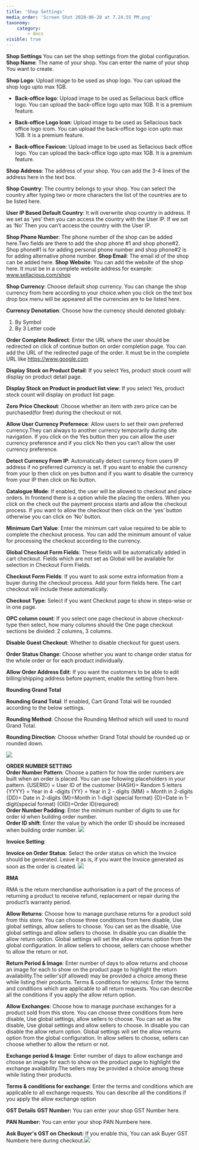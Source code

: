 ```yaml
---
title: 'Shop Settings'
media_order: 'Screen Shot 2020-06-20 at 7.24.55 PM.png'
taxonomy:
    category:
        - docs
visible: true
---
```


**Shop Settings**
You can set the shop settings from the global configuration.
**Shop Name**: The name of your shop. You can enter the name of your shop You  want to create.

**Shop Logo**: Upload image to be used as shop logo. You can upload the shop logo upto max 1GB. 

* **Back-office logo**: Upload image to be used as Sellacious back office logo. You can upload the back-office logo upto max 1GB. It is a premium feature.

* **Back-office Logo Icon**: Upload image to be used as Sellacious back office logo icom. You can upload the back-office logo icon upto max 1GB. It is a premium feature.

* **Back-office Favicon**: Upload image to be used as Sellacious back office logo. You can upload the back-office logo upto max 1GB. It is a premium feature.

**Shop Address**: The address of your shop. You can add the 3-4 lines of the address here in the text box.

**Shop Country**: The country belongs to your shop. You can select the country after typing two or more characters the list of the countries are to be listed here.

**User IP Based Default Country**: It will overwrite shop country in address. If we set as ‘yes’ then you can access the country with the User IP. If we set as ‘No’ Then you can’t access the country with the User IP. 

**Shop Phone Number**: The phone number of the shop can be added here.Two fields are there to add the shop phone #1 and shop phone#2. Shop phone#1 is for adding personal phone number and shop phone#2 is for adding alternative phone number.
**Shop Email**: The email id of the shop can be added here.
**Shop Website**: You can add the website of the shop here. It must be in a complete website address for example: www.sellacious.com/shop

**Shop Currency**: Choose default shop currency. You can change the shop currency from here according to your choice.when you click on the text box drop box menu will be appeared all the currencies are to be listed here.

**Currency Denotation**: Choose how the currency should denoted globaly:
1. By Symbol
2. By 3 Letter code

**Order Complete Redirect**: Enter the URL where the user should be redirected on click of continue button on order completion page. You can add the URL of the redirected page of the order. It must be in the complete URL like https://www.google.com

**Display Stock on Product Detail**: If you select Yes, product stock count will display on product detail page.

**Display Stock on Product in product list view**: If you select Yes, product stock count will display on product list page.

**Zero Price Checkout**: Choose whether an item with zero price can be purchased(for free) during the checkout or not.

**Allow User Currency Prefernece**: Allow users to set their own preferred currency.They can always  to another currency temporarily during site navigation. If you click on the Yes button then you can allow the user currency preference and if you click No then you can’t allow the user currency preference.

**Detect Currency From IP**: Automatically detect currency from users IP address if no preferred currency is set. If you want to enable the currency from your Ip then click on yes button and if you want to disable the currency from your IP then click on No button.

**Catalogue Mode**: If enabled, the user will be allowed to checkout and place orders. In frontend there is a option while the placing the orders. When you click on the check out the payment process starts and allow the checkout process. If you want to allow the checkout then click on the ‘yes’ button otherwise you can click on ‘No’ button.

**Minimum Cart Value**: Enter the minimum cart value required to be able to complete the checkout process. You can add the minimum amount of value for processing the checkout according to the currency.

**Global Checkout Form Fields**: These fields will be automatically added in cart checkout. Fields which are not set as Global will be available for selection in Checkout Form Fields.

**Checkout Form Fields**: If you want to ask some extra information from a buyer during the checkout process. Add your form fields here. The cart checkout will include these automatically.

**Checkout Type**: Select if you want Checkout page to show in steps-wise or in one page.

**OPC column count**: If you select one page checkout in above checkout-type then select, how many columns should the One page checkout sections be divided: 2 columns, 3 columns.

**Disable Guest Checkout**: Whether to disable checkout for guest users.

**Order Status Change**: Choose whether you want to change order status for the whole order or for each product individually.

**Allow Order Address Edit**: If you want the customers to be able to edit billing/shipping address before payment, enable the setting from here.

**Rounding Grand Total**

**Rounding Grand Total**: If enabled, Cart Grand Total will be rounded according to the below settings.

**Rounding Method**: Choose the Rounding Method which will used to round Grand Total.

**Rounding Direction**: Choose whether Grand Total should be rounded up or rounded down.

![](Screen%20Shot%202020-06-20%20at%207.24.55%20PM.png)

**ORDER NUMBER SETTING**
<br>**Order Number Pattern**: Choose a pattern for how the order numbers are built when an order is placed. You can use following placeholders in your pattern.
{USERID} = User ID of the customer
{HASH}= Random 5 letters
{YYYY} = Year in 4 -digits
{YY} = Year in 2 - digits
{MM} = Month in 2-digits
{DD}= Date in 2-digits
{M}=Month in 1-digit (special format)
{D}=Date in 1-digit(special format)
{OID}=Order ID(required)
<br>**Order Number Padding**: Enter the minimum number of digits to use for order id when building order number.
<br>**Order ID shift**:  Enter the value by which the order ID should be increased when building order number.
![](Screen%20Shot%202020-06-20%20at%207.26.51%20PM.png)

**Invoice Setting**:

**Invoice on Order Status**: Select the order status on which the Invoice should be generated. Leave it as is, if you want the Invoice generated as soon as the order is created.
![](Screen%20Shot%202020-06-20%20at%207.29.48%20PM.png)

**RMA**

RMA is the return merchandise authorisation is a part of the process of returning a product to receive refund, replacement or repair during the product’s warranty period.

**Allow Returns**: Choose how to manage purchase returns for a product sold from this store. You can choose three conditions from here disable, Use global settings, allow sellers to choose. You can set as the disable, Use global settings and allow sellers to choose. In disable you can disable the allow return option. Global settings will set the allow returns option from the global configuration. In allow sellers to choose, sellers can choose whether to allow the return or not.

**Return Period & Image**: Enter number of days to allow returns and choose an image for each to show on the product page to highlight the return availability.The seller's(if allowed) may be provided a choice among these while listing their products.
Terms & conditions for returns: Enter the terms and conditions which are applicable to all return requests. You can describe all the conditions if you apply the allow return option.

**Allow Exchanges**: Choose how to manage purchase exchanges for a product sold from this store. You can choose three conditions from here disable, Use global settings, allow sellers to choose. You can set as the disable, Use global settings and allow sellers to choose. In disable you can disable the allow return option. Global settings will set the allow returns option from the global configuration. In allow sellers to choose, sellers can choose whether to allow the return or not.

**Exchange period & Image**: Enter number of days to allow exchange and choose an image for each to show on the product page to highlight the exchange availability.The sellers may be provided a choice among these while listing their products.

**Terms & conditions for exchange**: Enter the terms and conditions which are applicable to all exchange requests. You can describe all the conditions if you apply the allow exchange option

**GST Details**
**GST Number:** You can enter your shop GST Number here.

**PAN Number:** You can enter your shop PAN Numbere here.

**Ask Buyer's GST on Checkout:** If you enable this, You can ask Buyer GST Numbere here during checkout.![](Screen%20Shot%202020-06-22%20at%205.20.47%20PM.png)